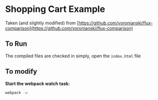 # Shopping Cart Example

Taken (and slightly modified) from [https://github.com/voronianski/flux-comparison](https://github.com/voronianski/flux-comparison)

## To Run

The compiled files are checked in simply, open the `index.html` file

## To modify

**Start the webpack watch task:**

```sh
webpack -w
```
